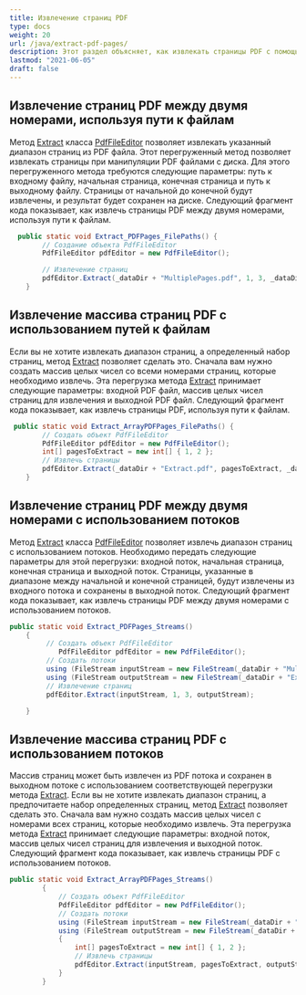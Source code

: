 ```yaml
---
title: Извлечение страниц PDF
type: docs
weight: 20
url: /java/extract-pdf-pages/
description: Этот раздел объясняет, как извлекать страницы PDF с помощью com.aspose.pdf.facades, используя класс PdfFileEditor.
lastmod: "2021-06-05"
draft: false
---
```


## Извлечение страниц PDF между двумя номерами, используя пути к файлам

Метод [Extract](https://reference.aspose.com/pdf/java/com.aspose.pdf.facades/PdfFileEditor#extract-java.io.InputStream-int:A-java.io.OutputStream-) класса [PdfFileEditor](https://reference.aspose.com/pdf/java/com.aspose.pdf.facades/PdfFileEditor) позволяет извлекать указанный диапазон страниц из PDF файла. Этот перегруженный метод позволяет извлекать страницы при манипуляции PDF файлами с диска. Для этого перегруженного метода требуются следующие параметры: путь к входному файлу, начальная страница, конечная страница и путь к выходному файлу. Страницы от начальной до конечной будут извлечены, и результат будет сохранен на диске. Следующий фрагмент кода показывает, как извлечь страницы PDF между двумя номерами, используя пути к файлам.

```java
  public static void Extract_PDFPages_FilePaths() {
        // Создание объекта PdfFileEditor
        PdfFileEditor pdfEditor = new PdfFileEditor();

        // Извлечение страниц
        pdfEditor.Extract(_dataDir + "MultiplePages.pdf", 1, 3, _dataDir + "ExtractPagesBetweenNumbers_out.pdf");
    }
```


## Извлечение массива страниц PDF с использованием путей к файлам

Если вы не хотите извлекать диапазон страниц, а определенный набор страниц, метод [Extract](https://reference.aspose.com/pdf/java/com.aspose.pdf.facades/PdfFileEditor#extract-java.io.InputStream-int:A-java.io.OutputStream-) позволяет сделать это. Сначала вам нужно создать массив целых чисел со всеми номерами страниц, которые необходимо извлечь. Эта перегрузка метода [Extract](https://reference.aspose.com/pdf/java/com.aspose.pdf.facades/PdfFileEditor#extract-java.io.InputStream-int:A-java.io.OutputStream-) принимает следующие параметры: входной PDF файл, массив целых чисел страниц для извлечения и выходной PDF файл. Следующий фрагмент кода показывает, как извлечь страницы PDF, используя пути к файлам.

```java
 public static void Extract_ArrayPDFPages_FilePaths() {
        // Создать объект PdfFileEditor
        PdfFileEditor pdfEditor = new PdfFileEditor();
        int[] pagesToExtract = new int[] { 1, 2 };
        // Извлечь страницы
        pdfEditor.Extract(_dataDir + "Extract.pdf", pagesToExtract, _dataDir + "ExtractArrayOfPages_out.pdf");
    }
```


## Извлечение страниц PDF между двумя номерами с использованием потоков

Метод [Extract](https://reference.aspose.com/pdf/java/com.aspose.pdf.facades/PdfFileEditor#extract-java.io.InputStream-int:A-java.io.OutputStream-) класса [PdfFileEditor](https://reference.aspose.com/pdf/java/com.aspose.pdf.facades/PdfFileEditor) позволяет извлечь диапазон страниц с использованием потоков. Необходимо передать следующие параметры для этой перегрузки: входной поток, начальная страница, конечная страница и выходной поток. Страницы, указанные в диапазоне между начальной и конечной страницей, будут извлечены из входного потока и сохранены в выходной поток. Следующий фрагмент кода показывает, как извлечь страницы PDF между двумя номерами с использованием потоков.

```java
public static void Extract_PDFPages_Streams()
    {
         // Создать объект PdfFileEditor
            PdfFileEditor pdfEditor = new PdfFileEditor();
         // Создать потоки
         using (FileStream inputStream = new FileStream(_dataDir + "MultiplePages.pdf", FileMode.Open))
         using (FileStream outputStream = new FileStream(_dataDir + "ExtractPagesBetweenTwoNumbers_out.pdf", FileMode.Create))
         // Извлечение страниц
         pdfEditor.Extract(inputStream, 1, 3, outputStream);

    }
```


## Извлечение массива страниц PDF с использованием потоков

Массив страниц может быть извлечен из PDF потока и сохранен в выходном потоке с использованием соответствующей перегрузки метода [Extract](https://reference.aspose.com/pdf/java/com.aspose.pdf.facades/PdfFileEditor#extract-java.io.InputStream-int:A-java.io.OutputStream-). Если вы не хотите извлекать диапазон страниц, а предпочитаете набор определенных страниц, метод [Extract](https://reference.aspose.com/pdf/java/com.aspose.pdf.facades/PdfFileEditor#extract-java.io.InputStream-int:A-java.io.OutputStream-) позволяет сделать это. Сначала вам нужно создать массив целых чисел с номерами всех страниц, которые необходимо извлечь. Эта перегрузка метода [Extract](https://reference.aspose.com/pdf/java/com.aspose.pdf.facades/PdfFileEditor#extract-java.io.InputStream-int:A-java.io.OutputStream-) принимает следующие параметры: входной поток, массив целых чисел страниц для извлечения и выходной поток.
Следующий фрагмент кода показывает, как извлечь страницы PDF с использованием потоков.

```java
public static void Extract_ArrayPDFPages_Streams()
        {
            // Создать объект PdfFileEditor
            PdfFileEditor pdfEditor = new PdfFileEditor();
            // Создать потоки
            using (FileStream inputStream = new FileStream(_dataDir + "MultiplePages.pdf", FileMode.Open))
            using (FileStream outputStream = new FileStream(_dataDir + "ExtractArrayOfPagesUsingStreams_out.pdf", FileMode.Create))
            {
                int[] pagesToExtract = new int[] { 1, 2 };
                // Извлечь страницы
                pdfEditor.Extract(inputStream, pagesToExtract, outputStream);
            }
        }
```